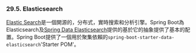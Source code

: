 ### 29.5. Elasticsearch

[Elastic Search](http://www.elasticsearch.org/)是一個開源的，分布式，實時搜索和分析引擎。Spring Boot為Elasticsearch及[Spring Data Elasticsearch](https://github.com/spring-projects/spring-data-elasticsearch)提供的基於它的抽象提供了基本的配置。Spring Boot提供了一個用於聚集依賴的`spring-boot-starter-data-elasticsearch`'Starter POM'。
